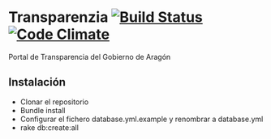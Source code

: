# Transparenzia [![Build Status](https://travis-ci.org/aragonopendata/transparenzia.png)](https://travis-ci.org/aragonopendata/transparenzia) [![Code Climate](https://codeclimate.com/github/aragonopendata/transparenzia.png)](https://codeclimate.com/github/aragonopendata/transparenzia)

Portal de Transparencia del Gobierno de Aragón

## Instalación

- Clonar el repositorio
- Bundle install
- Configurar el fichero database.yml.example y renombrar a database.yml
- rake db:create:all